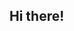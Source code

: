 ## Hi there!

<!--
**phajj/phajj** is a ✨ _special_ ✨ repository because its `README.md` (this file) appears on your GitHub profile.

# Bio:
Hi, I am Peter Hajj, an undergraduate Computer Science student at Merrimack College. This repository is here to document all the courses I have completed and am currently taking. It is documenting the projects I am currently developing and have previously worked on.
# I’m currently working on 
Developing in Java a semester-long project implementing an interpreter for a functional programming language
Practicing the design and analysis of Python algorithms
# This semester, I am taking
Programming Languages 
Analysis of Algorithms 
# How to reach me: [Email](mailto:hajjp@merrimack.edu) [LinkedIn][https://www.linkedin.com/in/hajjpeter/]

# Courses:
## First Year: 
* [CSC1610] Problem Solving with Java
* [CSC2820] Data Structures
* [MTH1314] Discrete Mathematics
* [MTH2644] Combinatorics and Graph Theory
* [DES3830] Visual Web Design

## Second Year [Current Year]:
* [CSC2710] Analysis of Algorithms 
* [CSC3120] Programming Languages


-->
